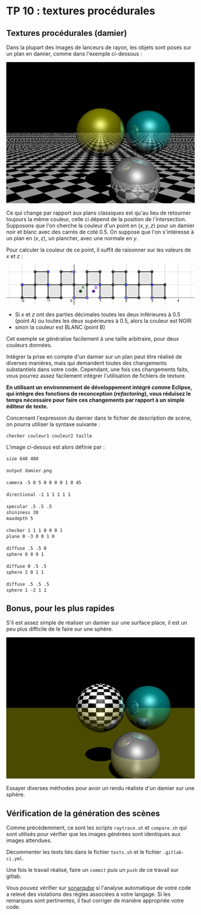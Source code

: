 # TP 10 : textures procédurales

## Textures procédurales (damier)

Dans la plupart des images de lanceurs de rayon, les objets sont posés sur un plan en damier, comme dans l'exemple ci-dessous :

![Un damier sur un plan](damier.png)

Ce qui change par rapport aux plans classiques est qu'au lieu de retourner toujours la même couleur, celle ci dépend de la position de l'intersection.
Supposons que l'on cherche la couleur d'un point en $`(x,y,z)`$ pour un damier noir et blanc avec des carrés de coté 0.5.
On suppose que l'on s'intéresse à un plan en $`(x,z)`$, un plancher, avec une normale en $`y`$.

Pour calculer la couleur de ce point, il suffit de raisonner sur les valeurs de $`x`$ et $`z`$ :

![grille](grille.png)

* Si $`x`$ et $`z`$ ont des parties décimales toutes les deux inférieures à 0.5 (point A) ou toutes les deux supérieures à 0.5, alors la couleur est NOIR
* sinon la couleur est BLANC (point B)

Cet exemple se généralise facilement à une taille arbitraire, pour deux couleurs données.

Intégrer la prise en compte d'un damier sur un plan peut être réalisé de diverses manières, mais qui demandent toutes des changements substantiels dans votre code. Cependant, une fois ces changements faits, vous pourrez assez facilement
intégrer l'utilisation de fichiers de texture.

**En utilisant un environnement de développement intégré comme Eclipse, qui intègre des fonctions de reconception (_refactoring_), vous réduisez le temps nécessaire pour faire ces changements par rapport à un simple éditeur de texte.**

Concernant l'expression du damier dans le fichier de description de scène, on pourra utiliser la syntaxe suivante :

```
checker couleur1 couleur2 taille
```

L'image ci-dessus est alors définie par :

```
size 640 480

output damier.png

camera -5 0 5 0 0 0 0 1 0 45

directional -1 1 1 1 1 1

specular .5 .5 .5
shininess 30
maxdepth 5

checker 1 1 1 0 0 0 1 
plane 0 -3 0 0 1 0

diffuse .5 .5 0
sphere 0 0 0 1

diffuse 0 .5 .5
sphere 2 0 1 1

diffuse .5 .5 .5
sphere 1 -2 1 1
```

## Bonus, pour les plus rapides

S'il est assez simple de réaliser un damier sur une surface place, il est un peu plus difficile de le faire sur une sphère.

![Plus difficile : un damier sur une sphère](damier2.png)

Essayer diverses méthodes pour avoir un rendu réaliste d'un damier sur une sphère.

## Vérification de la génération des scènes

Comme précédemment, ce sont les scripts `raytrace.sh` et `compare.sh` qui sont utilisés pour vérifier que les images générées sont identiques aux images attendues.

Décommenter les tests liés dans le fichier `tests.sh` et le fichier `.gitlab-ci.yml`.

Une fois le travail réalisé, faire un ```commit``` puis un ```push``` de ce travail sur gitlab.

Vous pouvez vérifier sur [sonarqube](https://sonarqube.univ-artois.fr) si l'analyse automatique de votre code a relevé des violations des règles associées à votre langage. Si les remarques sont pertinentes, il faut corriger de manière appropriée votre code.

